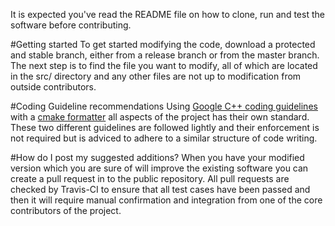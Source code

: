 It is expected you've read the README file on how to clone, run and test the software before contributing.


#Getting started
To get started modifying the code, download a protected and stable branch, either from a release branch or from the master branch. The next step is to find the file you want to modify, all of which are located in the src/ directory and any other files are not up to modification from outside contributors. 



#Coding Guideline recommendations
Using [Google C++ coding guidelines](https://google.github.io/styleguide/cppguide.html) with a [cmake formatter](https://github.com/kbenzie/git-cmake-format) all aspects of the project has their own standard. These two different guidelines are followed lightly and their enforcement is not required but is adviced to adhere to a similar structure of code writing.



#How do I post my suggested additions?
When you have your modified version which you are sure of will improve the existing software you can create a pull request in to the public repository.
All pull requests are checked by Travis-CI to ensure that all test cases have been passed and then it will require manual confirmation and integration from one of the core contributors of the project.



